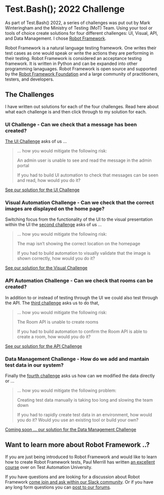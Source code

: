# Test.Bash(); 2022 Challenge

As part of Test.Bash() 2022, a series of challenges was put out by Mark
Winteringham and the Ministry of Testing (MoT) Team. Using your tool or tools of choice create
solutions for four different challenges: UI, Visual, API, and Data Management.
I chose [Robot Framework](https://robotframework.org/).

Robot Framework is a natural language testing framework. One writes their test
cases as one would speak or write the actions they are performing in their
testing. Robot Framework is considered an acceptance testing framework. It is
written in Python and can be expanded into other programming lanaguages. Robot
Framework is open source and supported by the [Robot Framework Foundation](https://robotframework.org/foundation/)
and a large community of practitioners, testers, and developers.

## The Challenges

I have written out solutions for each of the four challenges. Read here about
what each challenge is and then click through to my solution for each.

### UI Challenge - Can we check that a message has been created?

[The UI Challenge](https://www.ministryoftesting.com/challenges/16) asks of us ...

>... how you would mitigate the following risk:
>
>An admin user is unable to see and read the message in the admin portal
>
>If you had to build UI automation to check that messages can be seen and
>read, how would you do it?

[See our solution for the UI Challenge](ui-challenge/README.rst)

### Visual Automation Challenge - Can we check that the correct images are displayed on the home page?

Switching focus from the functionality of the UI to the visual presentation within the UI the [second challenge](https://www.ministryoftesting.com/challenges/18) asks of us ...

>... how you would mitigate the following risk:
>
>The map isn’t showing the correct location on the homepage
>
>If you had to build automation to visually validate that the image is shown correctly, how would you do it?

[See our solution for the Visual Challenge](visual-challenge/README.rst)

### API Automation Challenge - Can we check that rooms can be created?

In addition to or instead of testing through the UI we could also test through the API. The [third challenge](https://www.ministryoftesting.com/challenges/17) asks us to do that,

>... how you would mitigate the following risk:
>
>The Room API is unable to create rooms
>
>If you had to build automation to confirm the Room API is able to create a
>room, how would you do it?

[See our solution for the API Challenge](api-challenge/README.rst)

### Data Management Challenge - How do we add and mantain test data in our system?

Finally the [fourth challenge](https://www.ministryoftesting.com/challenges/19) asks us how can we modified the data directly or ...

>... how you would mitigate the following problem:
>
>Creating test data manually is taking too long and slowing the team down
>
>If you had to rapidly create test data in an environment, how would you do it? Would you use an existing tool or build your own?

[Coming soon ... our solution for the Data Management Challenge](db-challenge/README.rst)

## Want to learn more about Robot Framework ..?

If you are just being introduced to Robot Framework and would like to learn how
to create Robot Framework tests, Paul Merrill has written [an excellent course](https://testautomationu.applitools.com/robot-framework-refresh/)
over on Test Automation University.

If you have questions and are looking for a discussion about Robot Framework
[come join and ask within our Slack community](https://rf-invite.herokuapp.com/).
Or if you have any long form questions you can [post to our forums](https://forum.robotframework.org/).
